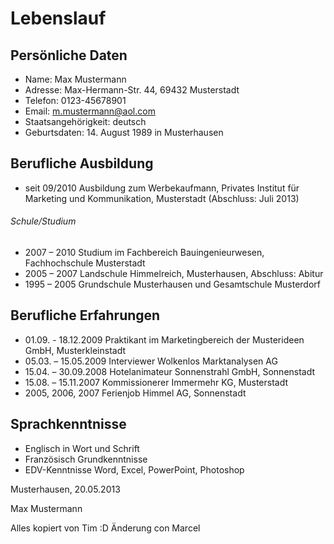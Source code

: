 # Lebenslauf

## Persönliche Daten

 - Name: Max Mustermann
 - Adresse: Max-Hermann-Str. 44, 69432 Musterstadt
 - Telefon: 0123-45678901
 - Email: m.mustermann@aol.com
 - Staatsangehörigkeit: deutsch
 - Geburtsdaten: 14. August 1989 in Musterhausen

## Berufliche Ausbildung
 - seit 09/2010 Ausbildung zum Werbekaufmann, Privates Institut für Marketing und Kommunikation, Musterstadt (Abschluss: Juli 2013)

###### Schule/Studium
 - 2007 – 2010 Studium im Fachbereich Bauingenieurwesen, Fachhochschule Musterstadt
 - 2005 – 2007 Landschule Himmelreich, Musterhausen, Abschluss: Abitur
 - 1995 – 2005 Grundschule Musterhausen und Gesamtschule Musterdorf

## Berufliche Erfahrungen
 - 01.09. - 18.12.2009 Praktikant im Marketingbereich der Musterideen GmbH, Musterkleinstadt
 - 05.03. – 15.05.2009 Interviewer Wolkenlos Marktanalysen AG
 - 15.04. – 30.09.2008 Hotelanimateur Sonnenstrahl GmbH, Sonnenstadt
 - 15.08. – 15.11.2007 Kommissionerer Immermehr KG, Musterstadt
 - 2005, 2006, 2007 Ferienjob Himmel AG, Sonnenstadt

## Sprachkenntnisse
 - Englisch in Wort und Schrift
 - Französisch Grundkenntnisse
 - EDV-Kenntnisse Word, Excel, PowerPoint, Photoshop

 
Musterhausen, 20.05.2013

Max Mustermann

Alles kopiert von Tim :D
Änderung con Marcel
